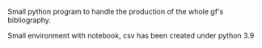Small python program to handle the production of the whole gf's bibliography.

Small environment with notebook, csv has been created under python 3.9
